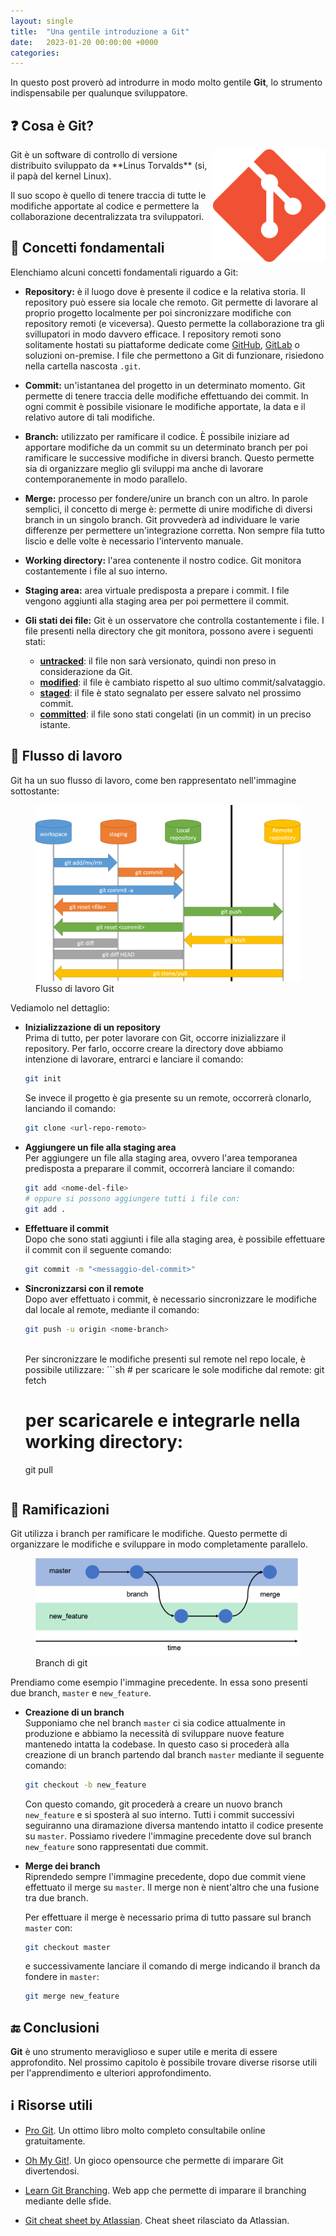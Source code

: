 ```yaml
---
layout: single
title:  "Una gentile introduzione a Git"
date:   2023-01-20 00:00:00 +0000
categories: 
---
```


In questo post proverò ad introdurre in modo molto gentile **Git**, lo strumento indispensabile per qualunque sviluppatore.


## ❓ Cosa è Git?

<img style="float: right; max-height: 180px" src="/assets/images/post/logo-git.png">
Git è un software di controllo di versione distribuito sviluppato da **Linus Torvalds** (si, il papà del kernel Linux). 

Il suo scopo è quello di tenere traccia di tutte le modifiche apportate al codice e  permettere la collaborazione decentralizzata tra sviluppatori.


## 📜 Concetti fondamentali

Elenchiamo alcuni concetti fondamentali riguardo a Git:

- **Repository:** 
    è il luogo dove è presente il codice e la relativa storia. Il repository può essere sia locale che remoto. Git permette di lavorare al proprio progetto localmente per poi sincronizzare modifiche con repository remoti (e viceversa). Questo permette la collaborazione tra gli svillupatori in modo davvero efficace. I repository remoti sono solitamente hostati su piattaforme dedicate come [GitHub](), [GitLab]() o soluzioni on-premise. I file che permettono a Git di funzionare, risiedono nella cartella nascosta `.git`.

- **Commit:**
    un'istantanea del progetto in un determinato momento. Git permette di tenere traccia delle modifiche effettuando dei commit. In ogni commit è possibile visionare le modifiche apportate, la data e il relativo autore di tali modifiche. 

- **Branch:**
    utilizzato per ramificare il codice. È possibile iniziare ad apportare modifiche da un commit su un determinato branch per poi ramificare le successive modifiche in diversi branch. Questo permette sia di organizzare meglio gli sviluppi ma anche di lavorare contemporanemente in modo parallelo. 

- **Merge:**
    processo per fondere/unire un branch con un altro. In parole semplici, il concetto di merge è: permette di unire modifiche di diversi branch in un singolo branch. Git provvederà ad individuare le varie differenze per permettere un'integrazione corretta. Non sempre fila tutto liscio e delle volte è necessario l'intervento manuale.


- **Working directory:**
    l'area contenente il nostro codice. Git monitora costantemente i file al suo interno.

- **Staging area:**
    area virtuale predisposta a prepare i commit. I file vengono aggiunti alla staging area per poi permettere il commit.

- **Gli stati dei file:**
    Git è un osservatore che controlla costantemente i file.
    I file presenti nella directory che git monitora, possono avere i seguenti stati:

    - **<u>untracked</u>**: il file non sarà versionato, quindi non preso in considerazione da Git.
    - **<u>modified</u>**: il file è cambiato rispetto al suo ultimo commit/salvataggio.
    - **<u>staged</u>**: il file è stato segnalato per essere salvato nel prossimo commit.
    - **<u>committed</u>**: il file sono stati congelati (in un commit) in un preciso istante.

## 🔄 Flusso di lavoro

Git ha un suo flusso di lavoro, come ben rappresentato nell'immagine sottostante:

<figure>
    <img src="/assets/images/post/git.png" alt="flusso di lavoro git">
    <figcaption>Flusso di lavoro Git</figcaption>
</figure>

Vediamolo nel dettaglio:

- **Inizializzazione di un repository**<br>
    Prima di tutto, per poter lavorare con Git, occorre inizializzare il repository.
    Per farlo, occorre creare la directory dove abbiamo intenzione di lavorare, entrarci e lanciare il comando:

    ```sh
    git init
    ```
    
    Se invece il progetto è gia presente su un remote, occorrerà clonarlo, lanciando il comando:

    ```sh
    git clone <url-repo-remoto>
    ```
    

- **Aggiungere un file alla staging area** <br>
    Per aggiungere un file alla staging area, ovvero l'area temporanea predisposta a preparare il commit, occorrerà lanciare il comando:

    ```sh
    git add <nome-del-file>
    # oppure si possono aggiungere tutti i file con:
    git add .
    ```
    

- **Effettuare il commit** <br>
    Dopo che sono stati aggiunti i file alla staging area, è possibile effettuare il commit con il seguente comando:
    ```sh
    git commit -m "<messaggio-del-commit>"
    ```


- **Sincronizzarsi con il remote** <br>
    Dopo aver effettuato i commit, è necessario sincronizzare le modifiche dal locale al remote, mediante il comando:
    ```sh
    git push -u origin <nome-branch>
    ```
    <br>
    Per sincronizzare le modifiche presenti sul remote nel repo locale, è possibile utilizzare:
    ```sh
    # per scaricare le sole modifiche dal remote:
    git fetch

    # per scaricarele e integrarle nella working directory:
    git pull
    ```

## 🍃 Ramificazioni

Git utilizza i branch per ramificare le modifiche. Questo permette di organizzare le modifiche e sviluppare in modo completamente parallelo.

<figure>
    <img src="/assets/images/post/git-branch.png" alt="Branch di git">
    <figcaption>Branch di git</figcaption>
</figure>




Prendiamo come esempio l'immagine precedente. In essa sono presenti due branch, `master` e `new_feature`.


- **Creazione di un branch** <br>
    Supponiamo che nel branch `master` ci sia codice attualmente in produzione e abbiamo la necessità di sviluppare nuove feature mantenedo intatta la codebase. In questo caso si procederà alla creazione di un branch partendo dal branch `master` mediante il seguente comando:

    ```sh
    git checkout -b new_feature 
    ```
    Con questo comando, git procederà a creare un nuovo branch `new_feature` e si sposterà al suo interno. Tutti i commit successivi seguiranno una diramazione diversa mantendo intatto il codice presente su `master`. Possiamo rivedere l'immagine precedente dove sul branch `new_feature` sono rappresentati due commit. <br>



- **Merge dei branch** <br>
    Riprendedo sempre l'immagine precedente, dopo due commit viene effettuato il merge su `master`. 
    Il merge non è nient'altro che una fusione tra due branch.

    Per effettuare il merge è necessario prima di tutto passare sul branch `master` con:
    ```sh
    git checkout master
    ```
    e successivamente lanciare il comando di merge indicando il branch da fondere in `master`:
    ```sh
    git merge new_feature
    ```

## 🔚 Conclusioni
**Git** è uno strumento meraviglioso e super utile e merita di essere approfondito. Nel prossimo capitolo è possibile trovare diverse risorse utili per l'apprendimento e ulteriori approfondimento.


## ℹ️ Risorse utili


- [Pro Git](https://git-scm.com/book/en/v2). Un ottimo libro molto completo consultabile online gratuitamente.

- [Oh My Git!](https://ohmygit.org/). Un gioco opensource che permette di imparare Git divertendosi.

- [Learn Git Branching](https://learngitbranching.js.org). Web app che permette di imparare il branching mediante delle sfide.


- [Git cheat sheet by Atlassian](https://www.atlassian.com/git/tutorials/atlassian-git-cheatsheet). Cheat sheet rilasciato da Atlassian.